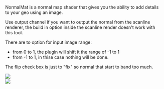 NormalMat is a normal map shader that gives you the ability to add details to your geo using an image. 

Use output channel if you want to output the normal from the scanline renderer, the build in option inside the scanline render doesn't work with this tool.

There are to option for input image range:
* from 0 to 1, the plugin will shift it the range of -1 to 1
* from -1 to 1, in thise case nothing will be done.

The flip check box is just to "fix" so normal that start to band too much. 

<div id="header" align="left">
  <img src="https://github.com/EyalShirazi/Nuke/blob/main/Plugins/TwoFaceMat/demo/NormalMat%20-%20example02.gif"/>
</div>

<div id="header" align="left">
  <img src="https://github.com/EyalShirazi/Nuke/blob/main/Plugins/TwoFaceMat/demo/NormalMat%20-%20example01.gif"/>
</div>


